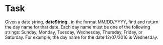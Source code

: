 # Task

Given a date string, **dateString** , in the format MM/DD/YYYY, find and return the day name for that date. Each day name must be one of the following strings:
Sunday, Monday, Tuesday, Wednesday, Thursday, Friday, or Saturday. For example, the day name for the date 12/07/2016 is Wednesday.
